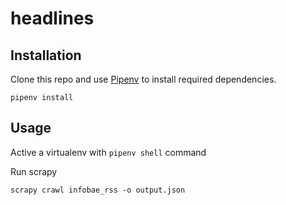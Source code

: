 # headlines

## Installation

Clone this repo and use [Pipenv](httpspipenv-fork.readthedocs.ioenlatest) to install required dependencies.

`pipenv install`

## Usage

Active a virtualenv with `pipenv shell` command

Run scrapy

```
scrapy crawl infobae_rss -o output.json
```
